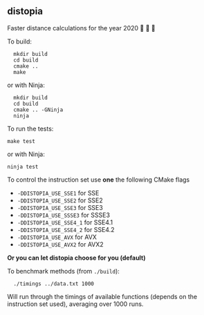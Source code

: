 distopia
--------

Faster distance calculations for the year 2020 🚀 🚀 🚀 

To build:
```
  mkdir build
  cd build
  cmake ..
  make
 ```
or with Ninja:

```
  mkdir build 
  cd build
  cmake .. -GNinja
  ninja
```
 
To run the tests:
```
make test
```
or  with Ninja:
```
ninja test
```

To control the instruction set use **one** the following CMake flags

* `-DDISTOPIA_USE_SSE1` for SSE
* `-DDISTOPIA_USE_SSE2` for SSE2
* `-DDISTOPIA_USE_SSE3` for SSE3
* `-DDISTOPIA_USE_SSSE3` for SSSE3
* `-DDISTOPIA_USE_SSE4_1` for SSE4.1
* `-DDISTOPIA_USE_SSE4_2` for SSE4.2
* `-DDISTOPIA_USE_AVX` for AVX
* `-DDISTOPIA_USE_AVX2` for AVX2

**Or you can let distopia choose for you (default)**


To benchmark methods (from `./build`):
```
  ./timings ../data.txt 1000
```
Will run through the timings of available functions (depends on the instruction set used), averaging over 1000 runs.
 
